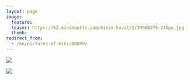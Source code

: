 ```yaml
---
layout: page
image:
  feature:
  teaser: https://b2.minimuutti.com/mikin-kuvat/2/IMG08275-245px.jpg
  thumb:
redirect_from:
  - /en/pictures-of-miki/00009/
---
```


![](https://b2.minimuutti.com/mikin-kuvat/2/IMG08275-800px.jpg)

![](https://b2.minimuutti.com/mikin-kuvat/2/IMG08280-800px.jpg)
